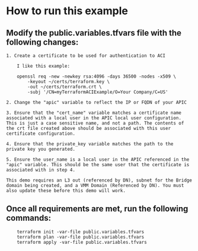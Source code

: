 # How to run this example

## Modify the public.variables.tfvars file with the following changes:
	1. Create a certificate to be used for authentication to ACI

	 	I like this example:
```
    openssl req -new -newkey rsa:4096 -days 36500 -nodes -x509 \
    	-keyout ~/certs/terraform.key \
    	-out ~/certs/terraform.crt \
    	-subj '/CN=myTerraformACIExample/O=Your Company/C=US'
```

	2. Change the "apic" variable to reflect the IP or FQDN of your APIC

	3. Ensure that the "cert_name" variable matches a certificate name associated with a local user in the APIC local user configuration. This is just a case sensitive name, and not a path. The contents of the crt file created above should be associated with this user certificate configuration. 
	
	4. Ensure that the private_key variable matches the path to the private key you generated. 
	
	5. Ensure the user_name is a local user in the APIC referenced in the "apic" variable. This should be the same user that the certificate is associated with in step 4. 

	This demo requires an L3 out (referenced by DN), subnet for the Bridge domain being created, and a VMM Domain (Referenced by DN). You must also update these before this demo will work.

## Once all requirements are met, run the following commands:

```
	terraform init -var-file public.variables.tfvars
	terraform plan -var-file public.variables.tfvars
	terraform apply -var-file public.variables.tfvars

```
